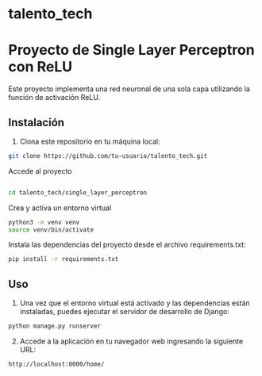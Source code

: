 # talento_tech

# Proyecto de Single Layer Perceptron con ReLU

Este proyecto implementa una red neuronal de una sola capa utilizando la función de activación ReLU.

## Instalación

1. Clona este repositorio en tu máquina local:


```bash
git clone https://github.com/tu-usuario/talento_tech.git


```

Accede al proyecto


```bash

cd talento_tech/single_layer_perceptron

```
Crea y activa un entorno virtual

```bash
python3 -m venv venv
source venv/bin/activate
```

Instala las dependencias del proyecto desde el archivo requirements.txt:

```bash
pip install -r requirements.txt
```

## Uso

1. Una vez que el entorno virtual está activado y las dependencias están instaladas, puedes ejecutar el servidor de desarrollo de Django:

```bash
python manage.py runserver
```

2. Accede a la aplicación en tu navegador web ingresando la siguiente URL:

```bash
http://localhost:8000/home/
```
